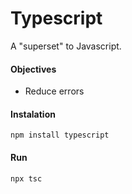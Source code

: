 # Typescript

A "superset" to Javascript.

#### Objectives
- Reduce errors

#### Instalation
```
npm install typescript
```
#### Run 
```
npx tsc
```
